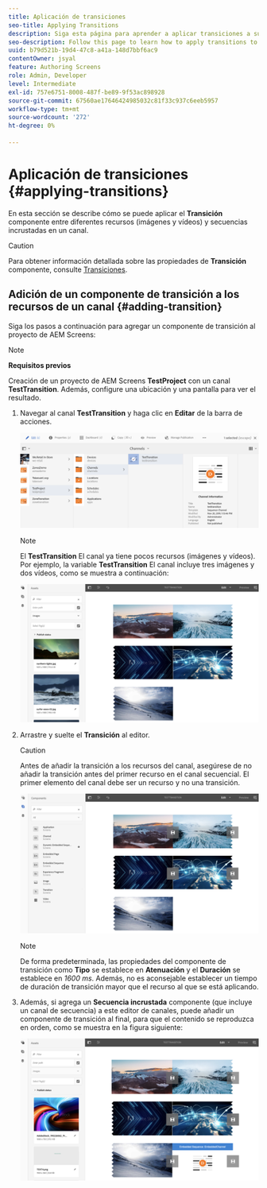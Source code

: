 ```yaml
---
title: Aplicación de transiciones
seo-title: Applying Transitions
description: Siga esta página para aprender a aplicar transiciones a sus proyectos de Screens.
seo-description: Follow this page to learn how to apply transitions to your Screens projects.
uuid: b79d521b-19d4-47c8-a41a-148d7bbf6ac9
contentOwner: jsyal
feature: Authoring Screens
role: Admin, Developer
level: Intermediate
exl-id: 757e6751-8008-487f-be89-9f53ac898928
source-git-commit: 67560ae17646424985032c81f33c937c6eeb5957
workflow-type: tm+mt
source-wordcount: '272'
ht-degree: 0%

---
```


# Aplicación de transiciones {#applying-transitions}

En esta sección se describe cómo se puede aplicar el **Transición** componente entre diferentes recursos (imágenes y vídeos) y secuencias incrustadas en un canal.


>[!CAUTION]
>
>Para obtener información detallada sobre las propiedades de **Transición** componente, consulte [Transiciones](adding-components-to-a-channel.md#transition).

## Adición de un componente de transición a los recursos de un canal {#adding-transition}

Siga los pasos a continuación para agregar un componente de transición al proyecto de AEM Screens:

>[!NOTE]
>
>**Requisitos previos**
>
>Creación de un proyecto de AEM Screens **TestProject** con un canal **TestTransition**. Además, configure una ubicación y una pantalla para ver el resultado.

1. Navegar al canal **TestTransition** y haga clic en **Editar** de la barra de acciones.

   ![image1](assets/transitions1.png)

   >[!NOTE]
   >
   >El **TestTransition** El canal ya tiene pocos recursos (imágenes y vídeos). Por ejemplo, la variable **TestTransition** El canal incluye tres imágenes y dos vídeos, como se muestra a continuación:

   ![image2](assets/transitions2.png)


1. Arrastre y suelte el **Transición** al editor.
   >[!CAUTION]
   >
   >Antes de añadir la transición a los recursos del canal, asegúrese de no añadir la transición antes del primer recurso en el canal secuencial. El primer elemento del canal debe ser un recurso y no una transición.

   ![image3](assets/transitions3.png)

   >[!NOTE]
   >
   >De forma predeterminada, las propiedades del componente de transición como **Tipo** se establece en **Atenuación** y el **Duración** se establece en *1600 ms*.  Además, no es aconsejable establecer un tiempo de duración de transición mayor que el recurso al que se está aplicando.

1. Además, si agrega un **Secuencia incrustada** componente (que incluye un canal de secuencia) a este editor de canales, puede añadir un componente de transición al final, para que el contenido se reproduzca en orden, como se muestra en la figura siguiente:

   ![image3](assets/transitions5.png)
